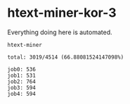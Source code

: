 # htext-miner-kor-3

Everything doing here is automated.

```
htext-miner

total: 3019/4514 (66.88081524147098%)

job0: 536
job1: 531
job2: 764
job3: 594
job4: 594
```